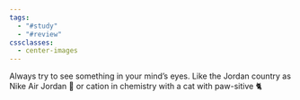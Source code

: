 ```yaml
---
tags:
  - "#study"
  - "#review"
cssclasses:
  - center-images
---
```

Always try to see something in your mind’s eyes. Like the Jordan country as Nike Air Jordan 👟 or cation in chemistry with a cat with paw-sitive 🐈